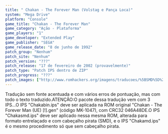 ```yaml
---
title: " Chakan - The Forever Man (Volstag e Pança Loca)"
system: "Mega Drive"
platform: "Console"
game_title: "Chakan - The Forever Man"
game_category: "Ação - Plataforma"
game_players: "1"
game_developer: "Extended Play"
game_publisher: "SEGA"
game_release_date: "8 de junho de 1992"
patch_group: "Nenhum"
patch_site: "Nenhum"
patch_version: "???"
patch_release: "17 de fevereiro de 2002 (provavelmente)"
patch_type: "Patch IPS dentro de ZIP"
patch_progress: "???"
patch_images: ["http://www.romhackers.org/imagens/traducoes/%5BSMD%5D%20Chakan%20-%20The%20Forever%20Man%20-%20Volstag%20e%20Panca%20Loca%20-%201.png","http://www.romhackers.org/imagens/traducoes/%5BSMD%5D%20Chakan%20-%20The%20Forever%20Man%20-%20Volstag%20e%20Panca%20Loca%20-%202.png","http://www.romhackers.org/imagens/traducoes/%5BSMD%5D%20Chakan%20-%20The%20Forever%20Man%20-%20Volstag%20e%20Panca%20Loca%20-%203.png"]
---
```

Tradução sem fonte acentuada e com vários erros de pontuação, mas com todo o texto traduzido.ATENÇÃO:O pacote dessa tradução vem com 3 IPS...O IPS "Chakabin.ips" deve ser aplicada na ROM original "Chakan - The Forever Man (UE) [!].gen" (código MK-1047), com CRC32 046A48DE.O IPS "Chakasmd.ips" deve ser aplicado nessa mesma ROM, alterada para formato entrelaçado e com cabeçalho pirata (SMD), e o IPS "Chakamd.ips" é o mesmo procedimento só que sem cabeçalho pirata.